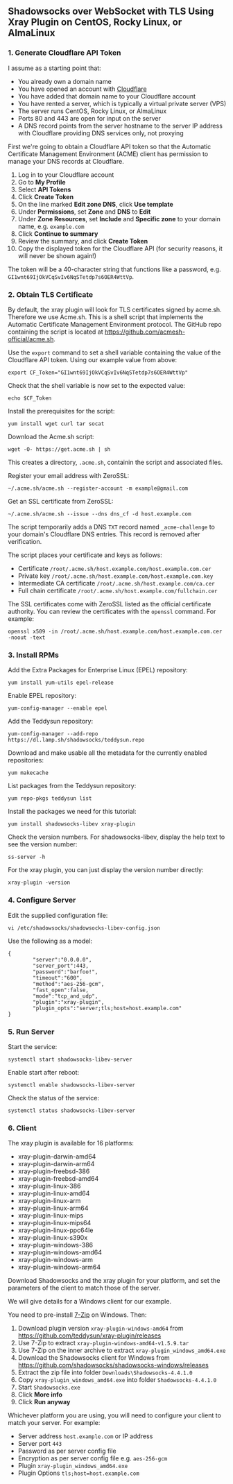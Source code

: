 ## Shadowsocks over WebSocket with TLS Using Xray Plugin on CentOS, Rocky Linux, or AlmaLinux

### 1. Generate Cloudflare API Token

I assume as a starting point that:

* You already own a domain name
* You have opened an account with [Cloudflare](https://www.cloudflare.com)
* You have added that domain name to your Cloudflare account
* You have rented a server, which is typically a virtual private server (VPS)
* The server runs CentOS, Rocky Linux, or AlmaLinux
* Ports 80 and 443 are open for input on the server
* A DNS record points from the server hostname to the server IP address with Cloudflare providing DNS services only, not proxying

First we're going to obtain a Cloudflare API token so that the Automatic Certificate Management Environment (ACME) client has permission to manage your DNS records at Cloudflare.

1. Log in to your Cloudflare account
2. Go to **My Profile**
3. Select **API Tokens**
4. Click **Create Token**
5. On the line marked **Edit zone DNS**, click **Use template**
6. Under **Permissions**, set **Zone** and **DNS** to **Edit**
7. Under **Zone Resources**, set **Include** and **Specific zone** to your domain name, e.g. `example.com`
8. Click **Continue to summary**
9. Review the summary, and click **Create Token**
10. Copy the displayed token for the Cloudflare API (for security reasons, it will never be shown again!)

The token will be a 40-character string that functions like a password, e.g. `GI1wnt69IjOkVCqSvIv6NqSTetdp7s6OER4WttVp`.

### 2. Obtain TLS Certificate

By default, the xray plugin will look for TLS certificates signed by acme.sh. Therefore we use Acme.sh. This is a shell script that implements the Automatic Certificate Management Environment protocol. The GitHub repo containing the script is located at https://github.com/acmesh-official/acme.sh. 

Use the `export` command to set a shell variable containing the value of the Cloudflare API token. Using our example value from above:

```
export CF_Token="GI1wnt69IjOkVCqSvIv6NqSTetdp7s6OER4WttVp"
```

Check that the shell variable is now set to the expected value:

```
echo $CF_Token
```

Install the prerequisites for the script:

```
yum install wget curl tar socat
```

Download the Acme.sh script:

```
wget -O- https://get.acme.sh | sh
```

This creates a directory, `.acme.sh`, containin the script and associated files.

Register your email address with ZeroSSL:

```
~/.acme.sh/acme.sh --register-account -m example@gmail.com
```

Get an SSL certificate from ZeroSSL:

```
~/.acme.sh/acme.sh --issue --dns dns_cf -d host.example.com
```

The script temporarily adds a DNS `TXT` record named `_acme-challenge` to your domain's Cloudflare DNS entries. This record is removed after verification.

The script places your certificate and keys as follows:

* Certificate `/root/.acme.sh/host.example.com/host.example.com.cer`
* Private key `/root/.acme.sh/host.example.com/host.example.com.key`
* Intermediate CA certificate `/root/.acme.sh/host.example.com/ca.cer`
* Full chain certificate `/root/.acme.sh/host.example.com/fullchain.cer`

The SSL certificates come with ZeroSSL listed as the official certificate authority. You can review the certificates with the `openssl` command. For example:

```
openssl x509 -in /root/.acme.sh/host.example.com/host.example.com.cer -noout -text
```

### 3. Install RPMs

Add the Extra Packages for Enterprise Linux (EPEL) repository:

```
yum install yum-utils epel-release
```

Enable EPEL repository:

```
yum-config-manager --enable epel
```

Add the Teddysun repository:

```
yum-config-manager --add-repo https://dl.lamp.sh/shadowsocks/teddysun.repo
```

Download and make usable all the metadata for the currently enabled repositories:

```
yum makecache
```

List packages from the Teddysun repository:

```
yum repo-pkgs teddysun list
```

Install the packages we need for this tutorial:

```
yum install shadowsocks-libev xray-plugin
```

Check the version numbers. For shadowsocks-libev, display the help text to see the version number:

```
ss-server -h
```

For the xray plugin, you can just display the version number directly:

```
xray-plugin -version
```

### 4. Configure Server

Edit the supplied configuration file:

```
vi /etc/shadowsocks/shadowsocks-libev-config.json
```

Use the following as a model:

```
{
        "server":"0.0.0.0",
        "server_port":443,
        "password":"barfoo!",
        "timeout":"600",
        "method":"aes-256-gcm",
        "fast_open":false,
        "mode":"tcp_and_udp",
        "plugin":"xray-plugin",
        "plugin_opts":"server;tls;host=host.example.com"
}
```

### 5. Run Server

Start the service:

```
systemctl start shadowsocks-libev-server
```

Enable start after reboot:

```
systemctl enable shadowsocks-libev-server
```

Check the status of the service:

```
systemctl status shadowsocks-libev-server
```

### 6. Client

The xray plugin is available for 16 platforms:

* xray-plugin-darwin-amd64
* xray-plugin-darwin-arm64
* xray-plugin-freebsd-386
* xray-plugin-freebsd-amd64
* xray-plugin-linux-386
* xray-plugin-linux-amd64
* xray-plugin-linux-arm
* xray-plugin-linux-arm64
* xray-plugin-linux-mips
* xray-plugin-linux-mips64
* xray-plugin-linux-ppc64le
* xray-plugin-linux-s390x
* xray-plugin-windows-386
* xray-plugin-windows-amd64
* xray-plugin-windows-arm
* xray-plugin-windows-arm64

Download Shadowsocks and the xray plugin for your platform, and set the parameters of the client to match those of the server.

We will give details for a Windows client for our example.

You need to pre-install [7-Zip](https://www.7-zip.org) on Windows. Then:

1. Download plugin version `xray-plugin-windows-amd64` from https://github.com/teddysun/xray-plugin/releases
2. Use 7-Zip to extract `xray-plugin-windows-amd64-v1.5.9.tar`
3. Use 7-Zip on the inner archive to extract `xray-plugin_windows_amd64.exe`
4. Download the Shadowsocks client for Windows from https://github.com/shadowsocks/shadowsocks-windows/releases
5. Extract the zip file into folder `Downloads\Shadowsocks-4.4.1.0`
6. Copy `xray-plugin_windows_amd64.exe` into folder `Shadowsocks-4.4.1.0`
7. Start `Shadowsocks.exe`
8. Click **More info**
9. Click **Run anyway**

Whichever platform you are using, you will need to configure your client to match your server. For example:

* Server address `host.example.com` or IP address
* Server port `443`
* Password as per server config file
* Encryption as per server config file e.g. `aes-256-gcm`
* Plugin `xray-plugin_windows_amd64.exe`
* Plugin Options `tls;host=host.example.com`


